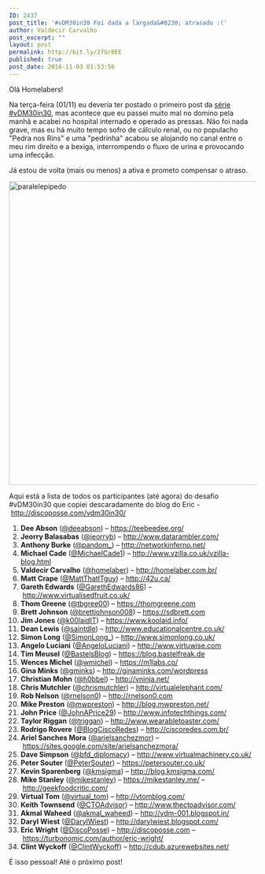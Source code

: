 ```yaml
---
ID: 2437
post_title: '#vDM30in30 Foi dada a largada&#8230; atrasado :('
author: Valdecir Carvalho
post_excerpt: ""
layout: post
permalink: http://bit.ly/2fGr8EE
published: true
post_date: 2016-11-03 01:53:56
---
```

Olá Homelabers!

Na terça-feira (01/11) eu deveria ter postado o primeiro post da <a href="http://homelaber.com.br/desafio-vdm30in30-2016-chamando-todos-os-blogueiros/">série #vDM30in30</a>, mas acontece que eu passei muito mal no domino pela manhã e acabei no hospital internado e operado as pressas. Não foi nada grave, mas eu há muito tempo sofro de cálculo renal, ou no populacho "Pedra nos Rins" e uma "pedrinha" acabou se alojando no canal entre o meu rim direito e a bexiga, interrompendo o fluxo de urina e provocando uma infecção.

Já estou de volta (mais ou menos) a ativa e prometo compensar o atraso.

<img class="aligncenter wp-image-2438 size-full" src="http://homelaber.com.br/site/wp-content/uploads/2016/11/Paralelepipedo.png" alt="paralelepipedo" width="753" height="616" />

<!--more-->

Aqui está a lista de todos os participantes (até agora) do desafio #vDM30in30 que copiei descaradamente do blog do Eric - <a href="http://discoposse.com/vdm30in30/" target="_blank">http://discoposse.com/vdm30in30/</a>

<ol>
    <li><strong>Dee Abson</strong> (<a href="https://twitter.com/deeabson">@deeabson</a>) – <a href="https://teebeedee.org/">https://teebeedee.org/</a></li>
    <li><strong>Jeorry Balasabas</strong> (<a href="https://twitter.com/jeorryb">@jeorryb</a>) – <a href="http://www.datarambler.com/">http://www.datarambler.com/</a></li>
    <li><strong>Anthony Burke</strong> (<a href="https://twitter.com/pandom_">@pandom_</a>) – <a href="http://networkinferno.net/">http://networkinferno.net/</a></li>
    <li><strong>Michael Cade</strong> (<a href="https://twitter.com/MichaelCade1">@MichaelCade1</a>) – <a href="https://vzilla.co.uk/vzilla-blog.html">http://www.vzilla.co.uk/vzilla-blog.html</a></li>
    <li><strong>Valdecir Carvalho</strong> (<a href="https://twitter.com/homelaber">@homelaber</a>) – <a href="http://homelaber.com.br/">http://homelaber.com.br/</a></li>
    <li><strong>Matt Crape</strong> (<a href="https://twitter.com/MattThatITguy">@MattThatITguy</a>) – <a href="http://42u.ca/">http://42u.ca/</a></li>
    <li><strong>Gareth Edwards</strong> (<a href="https://twitter.com/GarethEdwards86">@GarethEdwards86</a>) – <a href="http://www.virtualisedfruit.co.uk/">http://www.virtualisedfruit.co.uk/</a></li>
    <li><strong>Thom Greene</strong> (<a href="https://twitter.com/tbgree00">@tbgree00</a>) – <a href="https://thomgreene.com/">https://thomgreene.com</a></li>
    <li><strong>Brett Johnson</strong> (<a href="https://twitter.com/brettjohnson008">@brettjohnson008</a>) – <a href="https://sdbrett.com/">https://sdbrett.com</a></li>
    <li><strong>Jim Jones</strong> (<a href="https://twitter.com/k00laidIT">@k00laidIT</a>) – <a href="https://www.koolaid.info/">https://www.koolaid.info/</a></li>
    <li><strong>Dean Lewis</strong> (<a href="https://twitter.com/saintdle">@saintdle</a>) – <a href="http://www.educationalcentre.co.uk/">http://www.educationalcentre.co.uk/</a></li>
    <li><strong>Simon Long</strong> (<a href="https://twitter.com/SimonLong_">@SimonLong_</a>) – <a href="http://www.simonlong.co.uk/">http://www.simonlong.co.uk/</a></li>
    <li><strong>Angelo Luciani</strong> (<a href="https://twitter.com/AngeloLuciani">@AngeloLuciani</a>) – <a href="http://www.virtuwise.com/">http://www.virtuwise.com</a></li>
    <li><strong>Tim Meusel</strong> (<a href="https://twitter.com/BastelsBlog">@BastelsBlog</a>) – <a href="https://blog.bastelfreak.de/">https://blog.bastelfreak.de</a></li>
    <li><strong>Wences Michel</strong> (<a href="https://twitter.com/wmichel">@wmichel</a>) – <a href="https://m1labs.co/">https://m1labs.co/</a></li>
    <li><strong>Gina Minks</strong> (<a href="https://www.twitter.com/gminks">@gminks</a>) – <a href="http://ginaminks.com/wordpress">http://ginaminks.com/wordpress</a></li>
    <li><strong>Christian Mohn</strong> (<a href="https://twitter.com/h0bbel">@h0bbel</a>) – <a href="http://vninja.net/">http://vninja.net/</a></li>
    <li><strong>Chris Mutchler</strong> (<a href="https://twitter.com/chrismutchler">@chrismutchler</a>) – <a href="http://virtualelephant.com/">http://virtualelephant.com/</a></li>
    <li><strong>Rob Nelson</strong> (<a href="https://twitter.com/rnelson0">@rnelson0</a>) – <a href="http://rnelson0.com/">http://rnelson0.com</a></li>
    <li><strong>Mike Preston</strong> (<a href="https://twitter.com/mwpreston">@mwpreston</a>) – <a href="http://blog.mwpreston.net/">http://blog.mwpreston.net/</a></li>
    <li><strong>John Price</strong> (<a href="https://twitter.com/JohnAPrice29">@JohnAPrice29</a>) – <a href="http://www.infotechthings.com/">http://www.infotechthings.com/</a></li>
    <li><strong>Taylor Riggan</strong> (<a href="https://twitter.com/triggan">@triggan</a>) – <a href="http://www.wearabletoaster.com/">http://www.wearabletoaster.com/</a></li>
    <li><strong>Rodrigo Rovere</strong> (<a href="https://twitter.com/BlogCiscoRedes">@BlogCiscoRedes</a>) – <a href="http://ciscoredes.com.br/">http://ciscoredes.com.br/</a></li>
    <li><strong>Ariel Sanches Mora</strong> (<a href="https://twitter.com/arielsanchezmor">@arielsanchezmor</a>) – <a href="https://sites.google.com/site/arielsanchezmora/">https://sites.google.com/site/arielsanchezmora/</a></li>
    <li><strong>Dave Simpson</strong> (<a href="https://twitter.com/bfd_diplomacy">@bfd_diplomacy</a>) – <a href="http://www.virtualmachinery.co.uk/">http://www.virtualmachinery.co.uk/</a></li>
    <li><strong>Peter Souter</strong> (<a href="https://twitter.com/PeterSouter">@PeterSouter</a>) – <a href="https://petersouter.co.uk/">https://petersouter.co.uk/</a></li>
    <li><strong>Kevin Sparenberg</strong> (<a href="https://twitter.com/kmsigma">@kmsigma</a>) – <a href="http://blog.kmsigma.com/">http://blog.kmsigma.com/</a></li>
    <li><strong>Mike Stanley</strong> (<a href="https://twitter.com/mikestanley">@mikestanley</a>) – <a href="https://mikestanley.me/">https://mikestanley.me/</a> – <a href="http://geekfoodcritic.com/">http://geekfoodcritic.com/</a></li>
    <li><strong>Virtual Tom</strong> (<a href="https://twitter.com/virtual_tom">@virtual_tom</a>) – <a href="http://vtomblog.com/">http://vtomblog.com/</a></li>
    <li><strong>Keith Townsend</strong> (<a href="https://twitter.com/CTOAdvisor">@CTOAdvisor</a>) – <a href="http://www.thectoadvisor.com/">http://www.thectoadvisor.com/</a></li>
    <li><strong>Akmal Waheed</strong> (<a href="https://twitter.com/akmal_waheed">@akmal_waheed</a>) – <a href="http://vdm-001.blogspot.in/">http://vdm-001.blogspot.in/</a></li>
    <li><strong>Daryl Wiest</strong> (<a href="https://twitter.com/DarylWiest">@DarylWiest</a>) – <a href="http://darylwiest.blogspot.com/">http://darylwiest.blogspot.com/</a></li>
    <li><strong>Eric Wright</strong> (<a href="https://twitter.com/DiscoPosse">@DiscoPosse</a>) – <a href="http://discoposse.com/">http://discoposse.com</a> – <a href="https://turbonomic.com/author/eric-wright/">https://turbonomic.com/author/eric-wright/</a></li>
    <li><strong>Clint Wyckoff</strong> (<a href="https://twitter.com/ClintWyckoff">@ClintWyckoff</a>) – <a href="http://cdub.azurewebsites.net/">http://cdub.azurewebsites.net/</a></li>
</ol>

É isso pessoal! Até o próximo post!
